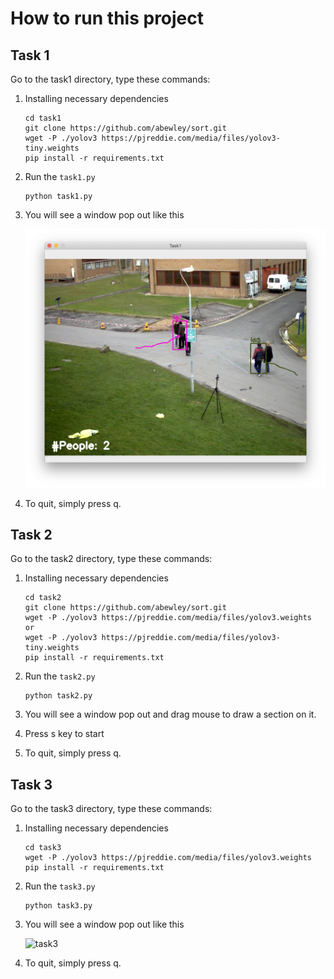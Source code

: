 # How to run this project

## Task 1

Go to the task1 directory, type these commands:

1.  Installing necessary dependencies

    ```
    cd task1
    git clone https://github.com/abewley/sort.git
    wget -P ./yolov3 https://pjreddie.com/media/files/yolov3-tiny.weights
    pip install -r requirements.txt 
    ```

2.  Run the `task1.py`

    ```
    python task1.py
    ```

3.  You will see a window pop out like this

    ![task1](assets/task1.png)

4.  To quit, simply press q.


## Task 2

Go to the task2 directory, type these commands:

1.  Installing necessary dependencies

    ```
    cd task2
    git clone https://github.com/abewley/sort.git 
    wget -P ./yolov3 https://pjreddie.com/media/files/yolov3.weights
    or
    wget -P ./yolov3 https://pjreddie.com/media/files/yolov3-tiny.weights 
    pip install -r requirements.txt 
    ```

2.  Run the `task2.py`

    ```
    python task2.py
    ```

3.  You will see a window pop out and drag mouse to draw a section on it.

4.  Press s key to start

5.  To quit, simply press q.

## Task 3

Go to the task3 directory, type these commands:

1.  Installing necessary dependencies

    ```
    cd task3
    wget -P ./yolov3 https://pjreddie.com/media/files/yolov3.weights
    pip install -r requirements.txt 
    ```

2.  Run the `task3.py`

    ```
    python task3.py
    ```

3.  You will see a window pop out like this

    ![task3](assets/task3.png)

4.  To quit, simply press q.
